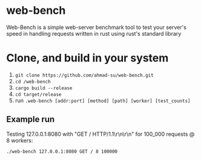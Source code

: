 # web-bench
Web-Bench is a simple web-server benchmark tool to test your server's speed in handling requests written in rust using rust's standard library

# Clone, and build in your system
1. ```git clone https://github.com/ahmad-su/web-bench.git```
2. ```cd /web-bench```
3. ```cargo build --release```
4. ```cd target/release```
5. run ```.web-bench [addr:port] [method] [path] [worker] [test_counts]```

## Example run
Testing 127.0.0.1:8080 with "GET / HTTP/1.1\r\n\r\n" for 100_000 requests @ 8 workers:

```./web-bench 127.0.0.1:8080 GET / 8 100000```
